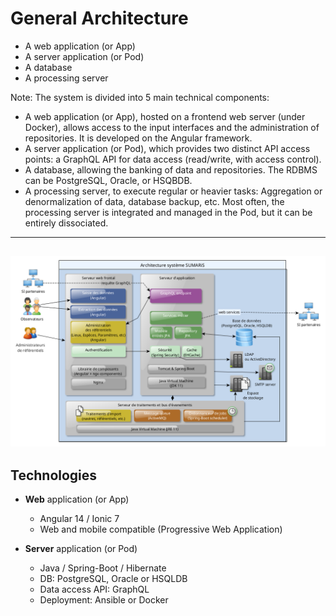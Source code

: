 # General Architecture

- A web application (or App) <!-- .element: class="fragment" -->
- A server application (or Pod) <!-- .element: class="fragment" -->
- A database <!-- .element: class="fragment" -->
- A processing server <!-- .element: class="fragment" -->

Note: The system is divided into 5 main technical components:
- A web application (or App), hosted on a frontend web server (under Docker), allows access to the input interfaces and the administration of repositories. It is developed on the Angular framework.
- A server application (or Pod), which provides two distinct API access points: a GraphQL API for data access (read/write, with access control).
- A database, allowing the banking of data and repositories. The RDBMS can be PostgreSQL, Oracle, or HSQBDB.
- A processing server, to execute regular or heavier tasks: Aggregation or denormalization of data, database backup, etc. Most often, the processing server is integrated and managed in the Pod, but it can be entirely dissociated.

---
![Architecture diagram](architecture/img/general_architecture.png)
---

## Technologies

- **Web** application (or App)
    * Angular 14 / Ionic 7 <!-- .element: class="fragment" -->
    * Web and mobile compatible (Progressive Web Application) <!-- .element: class="fragment" -->

- **Server** application (or Pod)
    * Java / Spring-Boot / Hibernate <!-- .element: class="fragment" -->
    * DB: PostgreSQL, Oracle or HSQLDB <!-- .element: class="fragment" -->
    * Data access API: GraphQL <!-- .element: class="fragment" -->
    * Deployment: Ansible or Docker <!-- .element: class="fragment" -->
